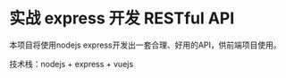 # 实战 express 开发 RESTful API

本项目将使用nodejs express开发出一套合理、好用的API，供前端项目使用。

技术栈：nodejs + express + vuejs